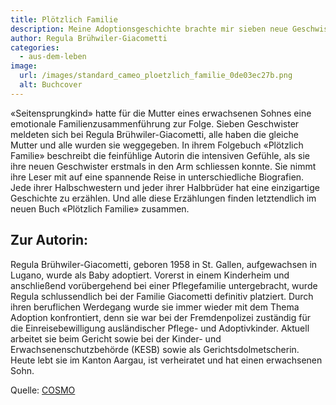 ```yaml
---
title: Plötzlich Familie
description: Meine Adoptionsgeschichte brachte mir sieben neue Geschwister
author: Regula Brühwiler-Giacometti
categories:
  - aus-dem-leben
image:
  url: /images/standard_cameo_ploetzlich_familie_0de03ec27b.png
  alt: Buchcover
---
```

«Seitensprungkind» hatte für die Mutter eines erwachsenen Sohnes eine emotionale Familienzusammenführung zur Folge. Sieben Geschwister meldeten sich bei Regula Brühwiler-Giacometti, alle haben die gleiche Mutter und alle wurden sie weggegeben. In ihrem Folgebuch «Plötzlich Familie» beschreibt die feinfühlige Autorin die intensiven Gefühle, als sie ihre neuen Geschwister erstmals in den Arm schliessen konnte. Sie nimmt ihre Leser mit auf eine spannende Reise in unterschiedliche Biografien. Jede ihrer Halbschwestern und jeder ihrer Halbbrüder hat eine einzigartige Geschichte zu erzählen. Und alle diese Erzählungen finden letztendlich im neuen Buch «Plötzlich Familie» zusammen.

## Zur Autorin:
Regula Brühwiler-Giacometti, geboren 1958 in St. Gallen, aufgewachsen in Lugano, wurde als Baby adoptiert. Vorerst in einem Kinderheim und anschließend vorübergehend bei einer Pflegefamilie untergebracht, wurde Regula schlussendlich bei der Familie Giacometti definitiv platziert. Durch ihren beruflichen Werdegang wurde sie immer wieder mit dem Thema Adoption konfrontiert, denn sie war bei der Fremdenpolizei zuständig für die Einreisebewilligung ausländischer Pflege- und Adoptivkinder. Aktuell arbeitet sie beim Gericht sowie bei der Kinder- und Erwachsenenschutzbehörde (KESB) sowie als Gerichtsdolmetscherin.
Heute lebt sie im Kanton Aargau, ist verheiratet und hat einen erwachsenen Sohn.

Quelle: [COSMO](https://www.cameo-verlag.com/product-page/pl%C3%B6tzlich-familie)

